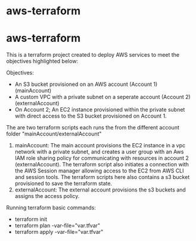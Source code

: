 # aws-terraform

# aws-terraform

This is a terraform project created to deploy AWS services to meet the objectives highlighted below:

Objectives:

* An S3 bucket provisioned on an AWS account (Account 1) (mainAccount)
* A custom VPC with a private subnet on a seperate account (Account 2) (externalAccount)
* On Account 2; An EC2 instance provisioned within the private subnet with direct access to the S3 bucket provisioned on Account 1.

The are two terraform scripts each runs the from the different account folder "mainAccount/externalAccount"

1. mainAccount: The main account provisions the EC2 instance in a vpc network with a private subnet, and creates a user group with an Aws IAM role sharing policy for communicating with resources in account 2 (externalAccount). The terraform script also initiates a connection with the AWS Session manager allowing access to the EC2 from AWS CLI and session tools. The terraform scripts here also contains a s3 bucket provisioned to save the terraform state.
2. externalAccount: The external account provisions the s3 buckets and assigns the access policy.

Running terraform basic commands:

* terraform init
* terraform plan -var-file="var.tfvar"
*  terraform apply -var-file="var.tfvar"
